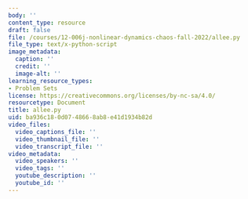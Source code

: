 ```yaml
---
body: ''
content_type: resource
draft: false
file: /courses/12-006j-nonlinear-dynamics-chaos-fall-2022/allee.py
file_type: text/x-python-script
image_metadata:
  caption: ''
  credit: ''
  image-alt: ''
learning_resource_types:
- Problem Sets
license: https://creativecommons.org/licenses/by-nc-sa/4.0/
resourcetype: Document
title: allee.py
uid: ba936c18-0d07-4866-8ab8-e41d1934b82d
video_files:
  video_captions_file: ''
  video_thumbnail_file: ''
  video_transcript_file: ''
video_metadata:
  video_speakers: ''
  video_tags: ''
  youtube_description: ''
  youtube_id: ''
---
```


